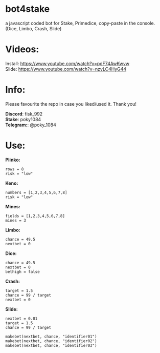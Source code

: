# bot4stake  <br /> 
a javascript coded bot for Stake, Primedice, copy-paste in the console. (Dice, Limbo, Crash, Slide)

# Videos: <br /> 
Install: https://www.youtube.com/watch?v=pdF74AwKwvw <br />
Slide: https://www.youtube.com/watch?v=nzvLC4HyG44 <br />

# Info: <br />
Please favourite the repo in case you liked/used it. Thank you!

<b>Discord</b>: fisk_992 <br />
<b>Stake</b>: poky1084 <br />
<b>Telegram:</b>: @poky_1084


# Use: <br />

<b>Plinko: </b>
```game = "plinko"
rows = 8
risk = "low" 
```
<b>Keno:</b>
```game = "keno"
numbers = [1,2,3,4,5,6,7,8]
risk = "low" 
```
<b>Mines:</b>
```game = "mines"
fields = [1,2,3,4,5,6,7,8]
mines = 3 
```
<b>Limbo:</b>
```game = "limbo"
chance = 49.5
nextbet = 0 
```
<b>Dice:</b>
```game = "dice"
chance = 49.5
nextbet = 0
bethigh = false
 ```
<b>Crash:</b>
```
target = 1.5
chance = 99 / target
nextbet = 0 
```
<b>Slide:</b>
```
nextbet = 0.01
target = 1.5
chance = 99 / target

makebet(nextbet, chance, "identifier01")
makebet(nextbet, chance, "identifier02")
makebet(nextbet, chance, "identifier03")
```

